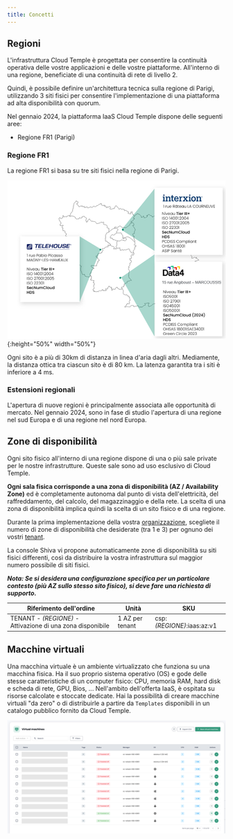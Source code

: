```yaml
---
title: Concetti
---
```


## Regioni

L'infrastruttura Cloud Temple è progettata per consentire la continuità operativa delle vostre applicazioni e delle vostre piattaforme. 
All'interno di una regione, beneficiate di una continuità di rete di livello 2.

Quindi, è possibile definire un'architettura tecnica sulla regione di Parigi, utilizzando 3 siti fisici per consentire l'implementazione di una piattaforma ad alta disponibilità con quorum.

Nel gennaio 2024, la piattaforma IaaS Cloud Temple dispone delle seguenti aree:

- Regione FR1 (Parigi)

### Regione FR1

La regione FR1 si basa su tre siti fisici nella regione di Parigi. 

![](images/iaas_az_001.png){:height="50%" width="50%"}

Ogni sito è a più di 30km di distanza in linea d'aria dagli altri. Mediamente, la distanza ottica tra ciascun sito è di 80 km. La latenza garantita tra i siti è inferiore a 4 ms.

### Estensioni regionali

L'apertura di nuove regioni è principalmente associata alle opportunità di mercato. Nel gennaio 2024, sono in fase di studio l'apertura di una regione nel sud Europa e di una regione nel nord Europa. 

## Zone di disponibilità 

Ogni sito fisico all'interno di una regione dispone di una o più sale private per le nostre infrastrutture. Queste sale sono ad uso esclusivo di Cloud Temple.  

__Ogni sala fisica corrisponde a una zona di disponibilità (AZ / Availability Zone)__ ed è completamente autonoma dal punto di vista dell'elettricità, del raffreddamento, del calcolo, del magazzinaggio e della rete. 
La scelta di una zona di disponibilità implica quindi la scelta di un sito fisico e di una regione. 

Durante la prima implementazione della vostra [organizzazione](../console/organisations.md), scegliete il numero di zone di disponibilità che desiderate (tra 1 e 3) per ognuno dei vostri [tenant](../console/tenants.md). 

La console Shiva vi propone automaticamente zone di disponibilità su siti fisici differenti, così da distribuire la vostra infrastruttura sul maggior numero possibile di siti fisici. 

*__Nota: Se si desidera una configurazione specifica per un particolare contesto (più AZ sullo stesso sito fisico), si deve fare una richiesta di supporto.__*


| Riferimento dell'ordine                                  | Unità          | SKU                     |  
|----------------------------------------------------------|----------------|-------------------------|
| TENANT - *(REGIONE)* - Attivazione di una zona disponibile | 1 AZ per tenant | csp:*(REGIONE)*:iaas:az:v1 |


## Macchine virtuali

Una macchina virtuale è un ambiente virtualizzato che funziona su una macchina fisica. 
Ha il suo proprio sistema operativo (OS) e gode delle stesse caratteristiche di un computer fisico: CPU, memoria RAM, hard disk e scheda di rete, GPU, Bios, ... 
Nell'ambito dell'offerta IaaS, è ospitata su risorse calcolate e stoccate dedicate. 
Hai la possibilità di creare macchine virtuali "da zero" o di distribuirle a partire da `Templates` disponibili in un catalogo pubblico fornito da Cloud Temple. 

![](images/shiva_vm_home.png) 

